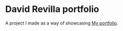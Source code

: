 # David Revilla portfolio

A project I made as a way of showcasing [My portfolio](https://zltm.github.io/).
